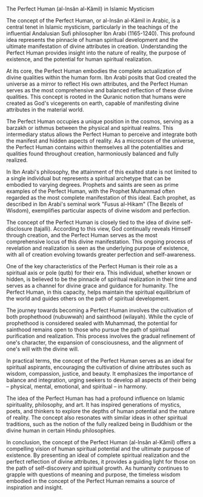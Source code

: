 The Perfect Human (al-Insân al-Kâmil) in Islamic Mysticism

The concept of the Perfect Human, or al-Insân al-Kâmil in Arabic, is a central tenet in Islamic mysticism, particularly in the teachings of the influential Andalusian Sufi philosopher Ibn Arabi (1165-1240). This profound idea represents the pinnacle of human spiritual development and the ultimate manifestation of divine attributes in creation. Understanding the Perfect Human provides insight into the nature of reality, the purpose of existence, and the potential for human spiritual realization.

At its core, the Perfect Human embodies the complete actualization of divine qualities within the human form. Ibn Arabi posits that God created the universe as a mirror to reflect His own attributes, and the Perfect Human serves as the most comprehensive and balanced reflection of these divine qualities. This concept is rooted in the Quranic notion that humans were created as God's vicegerents on earth, capable of manifesting divine attributes in the material world.

The Perfect Human occupies a unique position in the cosmos, serving as a barzakh or isthmus between the physical and spiritual realms. This intermediary status allows the Perfect Human to perceive and integrate both the manifest and hidden aspects of reality. As a microcosm of the universe, the Perfect Human contains within themselves all the potentialities and qualities found throughout creation, harmoniously balanced and fully realized.

In Ibn Arabi's philosophy, the attainment of this exalted state is not limited to a single individual but represents a spiritual archetype that can be embodied to varying degrees. Prophets and saints are seen as prime examples of the Perfect Human, with the Prophet Muhammad often regarded as the most complete manifestation of this ideal. Each prophet, as described in Ibn Arabi's seminal work "Fusus al-Hikam" (The Bezels of Wisdom), exemplifies particular aspects of divine wisdom and perfection.

The concept of the Perfect Human is closely tied to the idea of divine self-disclosure (tajalli). According to this view, God continually reveals Himself through creation, and the Perfect Human serves as the most comprehensive locus of this divine manifestation. This ongoing process of revelation and realization is seen as the underlying purpose of existence, with all of creation evolving towards greater perfection and self-awareness.

One of the key characteristics of the Perfect Human is their role as a spiritual axis or pole (qutb) for their era. This individual, whether known or hidden, is believed to be the pinnacle of spiritual realization in their time and serves as a channel for divine grace and guidance for humanity. The Perfect Human, in this capacity, helps maintain the spiritual equilibrium of the world and guides others on the path of spiritual development.

The journey towards becoming a Perfect Human involves the cultivation of both prophethood (nubuwwah) and sainthood (wilayah). While the cycle of prophethood is considered sealed with Muhammad, the potential for sainthood remains open to those who pursue the path of spiritual purification and realization. This process involves the gradual refinement of one's character, the expansion of consciousness, and the alignment of one's will with the divine will.

In practical terms, the concept of the Perfect Human serves as an ideal for spiritual aspirants, encouraging the cultivation of divine attributes such as wisdom, compassion, justice, and beauty. It emphasizes the importance of balance and integration, urging seekers to develop all aspects of their being – physical, mental, emotional, and spiritual – in harmony.

The idea of the Perfect Human has had a profound influence on Islamic spirituality, philosophy, and art. It has inspired generations of mystics, poets, and thinkers to explore the depths of human potential and the nature of reality. The concept also resonates with similar ideas in other spiritual traditions, such as the notion of the fully realized being in Buddhism or the divine human in certain Hindu philosophies.

In conclusion, the concept of the Perfect Human (al-Insân al-Kâmil) offers a compelling vision of human spiritual potential and the ultimate purpose of existence. By presenting an ideal of complete spiritual realization and the perfect reflection of divine attributes, it provides a guiding light for those on the path of self-discovery and spiritual growth. As humanity continues to grapple with questions of meaning and purpose, the timeless wisdom embodied in the concept of the Perfect Human remains a source of inspiration and insight.